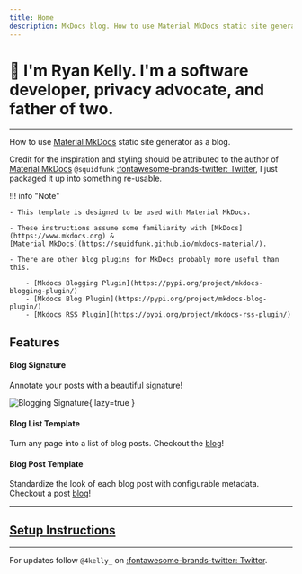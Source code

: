 ```yaml
---
title: Home
description: MkDocs blog. How to use Material MkDocs static site generator as a blog.
---
```


# :wave: **I'm Ryan Kelly**. I'm a software developer, privacy advocate, and father of two.

---

How to use [Material MkDocs](https://squidfunk.github.io/mkdocs-material/) static site generator as a blog.

Credit for the inspiration and styling should be attributed to the author of [Material MkDocs](https://squidfunk.github.io/mkdocs-material/) 
`@squidfunk` [:fontawesome-brands-twitter: Twitter](https://twitter.com/squidfunk), 
I just packaged it up into something re-usable.

!!! info "Note"

    - This template is designed to be used with Material MkDocs.

    - These instructions assume some familiarity with [MkDocs](https://www.mkdocs.org) & 
    [Material MkDocs](https://squidfunk.github.io/mkdocs-material/).

    - There are other blog plugins for MkDocs probably more useful than this.
    
        - [Mkdocs Blogging Plugin](https://pypi.org/project/mkdocs-blogging-plugin/)
        - [Mkdocs Blog Plugin](https://pypi.org/project/mkdocs-blog-plugin/)
        - [Mkdocs RSS Plugin](https://pypi.org/project/mkdocs-rss-plugin/)


## Features

#### Blog Signature

Annotate your posts with a beautiful signature!

![Blogging Signature](/img/signature.png){ lazy=true }

#### Blog List Template

Turn any page into a list of blog posts. Checkout the [blog](/blog)! 

#### Blog Post Template

Standardize the look of each blog post with configurable metadata. Checkout a post [blog](/blog/subtopic/boring_post)! 

---

## [Setup Instructions](/blog/2021/how_to_build_this_blog)

---

For updates follow `@4kelly_` on [:fontawesome-brands-twitter: Twitter](https://twitter.com/4kelly_).

